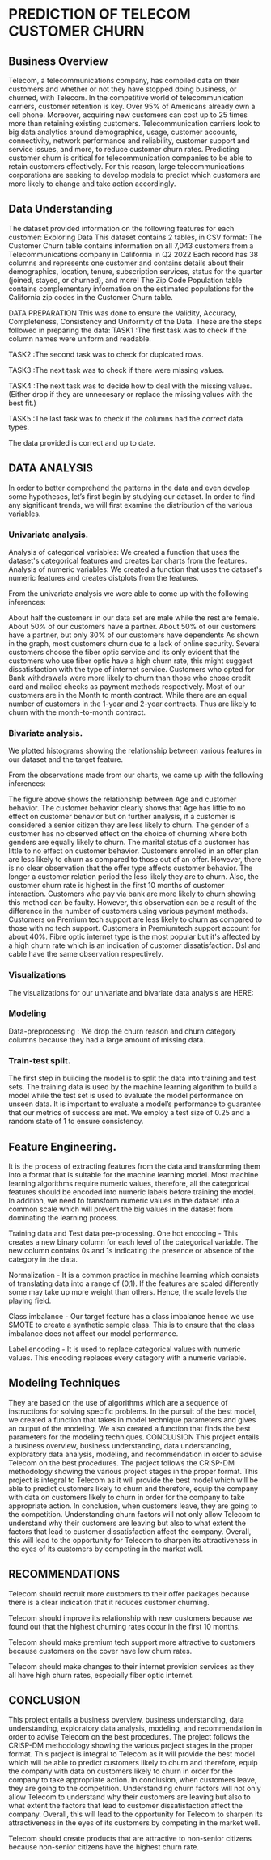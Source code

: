 # PREDICTION OF TELECOM CUSTOMER CHURN
## Business Overview

Telecom, a telecommunications company, has compiled data on their customers and whether or not they have stopped doing business, or churned, with Telecom. In the competitive world of telecommunication carriers, customer retention is key. Over 95% of Americans already own a cell phone. Moreover, acquiring new customers can cost up to 25 times more than retaining existing customers. Telecommunication carriers look to big data analytics around demographics, usage, customer accounts, connectivity, network performance and reliability, customer support and service issues, and more, to reduce customer churn rates. Predicting customer churn is critical for telecommunication companies to be able to retain customers effectively. For this reason, large telecommunications corporations are seeking to develop models to predict which customers are more likely to change and take action accordingly.

## Data Understanding

The dataset provided information on the following features for each customer: Exploring Data This dataset contains 2 tables, in CSV format: The Customer Churn table contains information on all 7,043 customers from a Telecommunications company in California in Q2 2022 Each record has 38 columns and represents one customer and contains details about their demographics, location, tenure, subscription services, status for the quarter (joined, stayed, or churned), and more! The Zip Code Population table contains complementary information on the estimated populations for the California zip codes in the Customer Churn table.

DATA PREPARATION
This was done to ensure the Validity, Accuracy, Completeness, Consistency and Uniformity of the Data. These are the steps followed in preparing the data: TASK1 :The first task was to check if the column names were uniform and readable.

TASK2 :The second task was to check for duplcated rows.

TASK3 :The next task was to check if there were missing values.

TASK4 :The next task was to decide how to deal with the missing values. (Either drop if they are unnecesary or replace the missing values with the best fit.)

TASK5 :The last task was to check if the columns had the correct data types.

The data provided is correct and up to date.

## DATA ANALYSIS
In order to better comprehend the patterns in the data and even develop some hypotheses, let’s first begin by studying our dataset. In order to find any significant trends, we will first examine the distribution of the various variables.

### Univariate analysis.
Analysis of categorical variables: We created a function that uses the dataset's categorical features and creates bar charts from the features. Analysis of numeric variables: We created a function that uses the dataset's numeric features and creates distplots from the features.

From the univariate analysis we were able to come up with the following inferences:

About half the customers in our data set are male while the rest are female. About 50% of our customers have a partner. About 50% of our customers have a partner, but only 30% of our customers have dependents As shown in the graph, most customers churn due to a lack of online security. Several customers choose the fiber optic service and its only evident that the customers who use fiber optic have a high churn rate, this might suggest dissatisfaction with the type of internet service. Customers who opted for Bank withdrawals were more likely to churn than those who chose credit card and mailed checks as payment methods respectively. Most of our customers are in the Month to month contract. While there are an equal number of customers in the 1-year and 2-year contracts. Thus are likely to churn with the month-to-month contract.

### Bivariate analysis.
We plotted histograms showing the relationship between various features in our dataset and the target feature.

From the observations made from our charts, we came up with the following inferences:

The figure above shows the relationship between Age and customer behavior. The customer behavior clearly shows that Age has little to no effect on customer behavior but on further analysis, if a customer is considered a senior citizen they are less likely to churn. The gender of a customer has no observed effect on the choice of churning where both genders are equally likely to churn. The marital status of a customer has little to no effect on customer behavior. Customers enrolled in an offer plan are less likely to churn as compared to those out of an offer. However, there is no clear observation that the offer type affects customer behavior. The longer a customer relation period the less likely they are to churn. Also, the customer churn rate is highest in the first 10 months of customer interaction. Customers who pay via bank are more likely to churn showing this method can be faulty. However, this observation can be a result of the difference in the number of customers using various payment methods. Customers on Premium tech support are less likely to churn as compared to those with no tech support. Customers in Premiumtech support account for about 40%. Fibre optic internet type is the most popular but it's affected by a high churn rate which is an indication of customer dissatisfaction. Dsl and cable have the same observation respectively.

### Visualizations
The visualizations for our univariate and bivariate data analysis are HERE:

### Modeling
Data-preprocessing : We drop the churn reason and churn category columns because they had a large amount of missing data.

### Train-test split.
The first step in building the model is to split the data into training and test sets. The training data is used by the machine learning algorithm to build a model while the test set is used to evaluate the model performance on unseen data. It is important to evaluate a model’s performance to guarantee that our metrics of success are met. We employ a test size of 0.25 and a random state of 1 to ensure consistency.

## Feature Engineering.
It is the process of extracting features from the data and transforming them into a format that is suitable for the machine learning model. Most machine learning algorithms require numeric values, therefore, all the categorical features should be encoded into numeric labels before training the model. In addition, we need to transform numeric values in the dataset into a common scale which will prevent the big values in the dataset from dominating the learning process.

Training data and Test data pre-processing.
One hot encoding - This creates a new binary column for each level of the categorical variable. The new column contains 0s and 1s indicating the presence or absence of the category in the data.

Normalization - It is a common practice in machine learning which consists of translating data into a range of (0,1). If the features are scaled differently some may take up more weight than others. Hence, the scale levels the playing field.

Class imbalance - Our target feature has a class imbalance hence we use SMOTE to create a synthetic sample class. This is to ensure that the class imbalance does not affect our model performance.

Label encoding - It is used to replace categorical values with numeric values. This encoding replaces every category with a numeric variable.

## Modeling Techniques

They are based on the use of algorithms which are a sequence of instructions for solving specific problems. In the pursuit of the best model, we created a function that takes in model technique parameters and gives an output of the modeling. We also created a function that finds the best parameters for the modeling techniques. CONCLUSION This project entails a business overview, business understanding, data understanding, exploratory data analysis, modeling, and recommendation in order to advise Telecom on the best procedures. The project follows the CRISP-DM methodology showing the various project stages in the proper format. This project is integral to Telecom as it will provide the best model which will be able to predict customers likely to churn and therefore, equip the company with data on customers likely to churn in order for the company to take appropriate action. In conclusion, when customers leave, they are going to the competition. Understanding churn factors will not only allow Telecom to understand why their customers are leaving but also to what extent the factors that lead to customer dissatisfaction affect the company. Overall, this will lead to the opportunity for Telecom to sharpen its attractiveness in the eyes of its customers by competing in the market well.

## RECOMMENDATIONS
Telecom should recruit more customers to their offer packages because there is a clear indication that it reduces customer churning.

Telecom should improve its relationship with new customers because we found out that the highest churning rates occur in the first 10 months.

Telecom should make premium tech support more attractive to customers because customers on the cover have low churn rates.

Telecom should make changes to their internet provision services as they all have high churn rates, especially fiber optic internet.

## CONCLUSION
This project entails a business overview, business understanding, data understanding, exploratory data analysis, modeling, and recommendation in order to advise Telecom on the best procedures. The project follows the CRISP-DM methodology showing the various project stages in the proper format. This project is integral to Telecom as it will provide the best model which will be able to predict customers likely to churn and therefore, equip the company with data on customers likely to churn in order for the company to take appropriate action. In conclusion, when customers leave, they are going to the competition. Understanding churn factors will not only allow Telecom to understand why their customers are leaving but also to what extent the factors that lead to customer dissatisfaction affect the company. Overall, this will lead to the opportunity for Telecom to sharpen its attractiveness in the eyes of its customers by competing in the market well.


Telecom should create products that are attractive to non-senior citizens because non-senior citizens have the highest churn rate.
